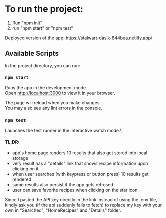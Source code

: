 # To run the project:

1. Run "npm init"
2. run "npm start" or "npm test"

Deployed version of the app: https://stalwart-dasik-844bea.netlify.app/

## Available Scripts

In the project directory, you can run:

### `npm start`

Runs the app in the development mode.\
Open [http://localhost:3000](http://localhost:3000) to view it in your browser.

The page will reload when you make changes.\
You may also see any lint errors in the console.

### `npm test`

Launches the test runner in the interactive watch mode.\


#### TL;DR:  
- app's home page renders 10 results that also get stored into local storage 
- very result has a "details" link that shows recipe information upon clicking on it.
- when user searches (with keypress or button press) 10 results get rendered
- same results also persist if the app gets refresed
- user can save favorite recipes when clicking on the star icon

Since I pasted the API key directly in the link instead of using the .env file, I kindly ask you (if the api suddenly fails to fetch) to replace my key with your own in "Searched", "HomeRecipes" and "Details" folder. 
